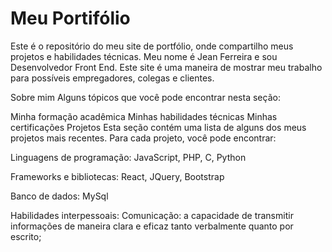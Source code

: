 
# Meu Portifólio

Este é o repositório do meu site de portfólio, onde compartilho meus projetos e habilidades técnicas. Meu nome é Jean Ferreira e sou Desenvolvedor Front End. Este site é uma maneira de mostrar meu trabalho para possíveis empregadores, colegas e clientes.

Sobre mim
Alguns tópicos que você pode encontrar nesta seção:

Minha formação acadêmica
Minhas habilidades técnicas
Minhas certificações
Projetos
Esta seção contém uma lista de alguns dos meus projetos mais recentes. Para cada projeto, você pode encontrar:


Linguagens de programação: JavaScript, PHP, C, Python

Frameworks e bibliotecas: React, JQuery, Bootstrap

Banco de dados: MySql

Habilidades interpessoais: 
Comunicação: a capacidade de transmitir informações de maneira clara e eficaz tanto verbalmente quanto por escrito;


